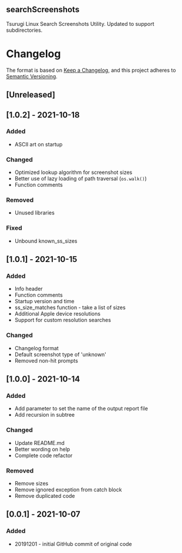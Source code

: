 ## searchScreenshots

Tsurugi Linux Search Screenshots Utility. Updated to support subdirectories.

# Changelog

The format is based on [Keep a Changelog](https://keepachangelog.com/en/1.0.0/),
and this project adheres to [Semantic Versioning](https://semver.org/spec/v2.0.0.html).

## [Unreleased]

## [1.0.2] - 2021-10-18
### Added
- ASCII art on startup

### Changed
- Optimized lookup algorithm for screenshot sizes
- Better use of lazy loading of path traversal (`os.walk()`)
- Function comments

### Removed
- Unused libraries

### Fixed
- Unbound known_ss_sizes

## [1.0.1] - 2021-10-15
### Added
- Info header
- Function comments
- Startup version and time
- ss_size_matches function - take a list of sizes
- Additional Apple device resolutions
- Support for custom resolution searches

### Changed
- Changelog format
- Default screenshot type of 'unknown'
- Removed non-hit prompts

## [1.0.0] - 2021-10-14
### Added
- Add parameter to set the name of the output report file
- Add recursion in subtree

### Changed
- Update README.md
- Better wording on help
- Complete code refactor

### Removed
- Remove sizes
- Remove ignored exception from catch block
- Remove duplicated code

## [0.0.1] - 2021-10-07
### Added
- 20191201 - initial GitHub commit of original code


